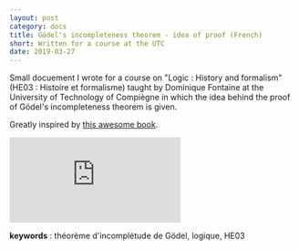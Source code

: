 ```yaml
---
layout: post
category: docs
title: Gödel's incompleteness theorem - idea of proof (French)
short: Written for a course at the UTC
date: 2019-03-27
---
```


Small docuement I wrote for a course on "Logic : History and formalism" (HE03 : Histoire et formalisme) taught by Dominique Fontaine at the University of Technology of Compiègne in which the idea behind the proof of Gödel's incompleteness theorem is given. 

Greatly inspired by [this awesome book](https://www.amazon.fr/Th%C3%A9or%C3%A8me-G%C3%B6del-Ernest-Nagel/dp/2020327783). 

<embed src="https://github.com/hlefebvr/reports/raw/master/Le_theoreme_dincompletude_de_Godel_-_Ide.pdf" class="embeded-doc">

**keywords** : théorème d'incomplétude de Gödel, logique, HE03